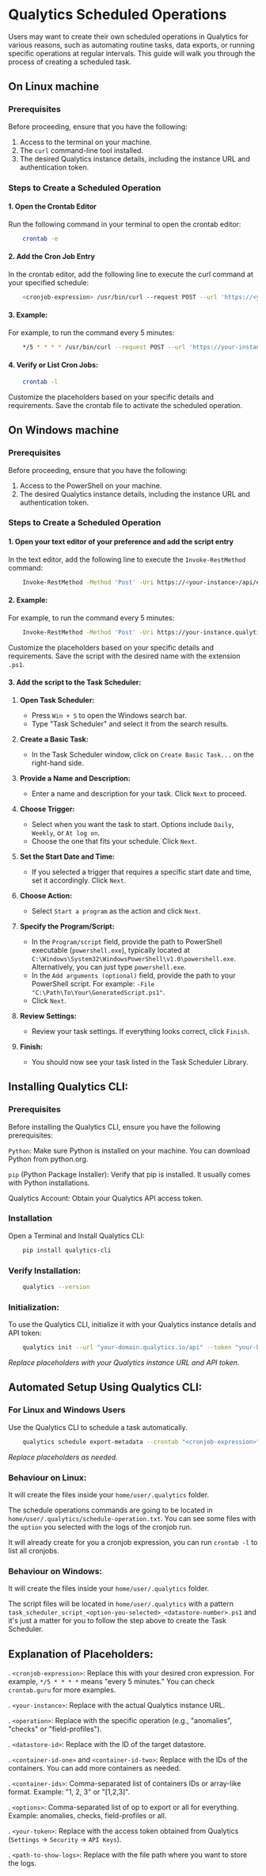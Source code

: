 # Qualytics Scheduled Operations

Users may want to create their own scheduled operations in Qualytics for various reasons, such as automating routine tasks, data exports, or running specific operations at regular intervals. This guide will walk you through the process of creating a scheduled task.

## On Linux machine

### Prerequisites
Before proceeding, ensure that you have the following:

1. Access to the terminal on your machine.
2. The `curl` command-line tool installed.
3. The desired Qualytics instance details, including the instance URL and authentication token.


### Steps to Create a Scheduled Operation

#### 1. Open the Crontab Editor

Run the following command in your terminal to open the crontab editor:

```bash
    crontab -e
```

#### 2. Add the Cron Job Entry

In the crontab editor, add the following line to execute the curl command at your specified schedule:

```bash
    <cronjob-expression> /usr/bin/curl --request POST --url 'https://<your-instance>.qualytics.io/api/export/<operation>?datastore=<datastore-id>&containers=<container-id-one>&containers=<container-id-two>' --header 'Authorization: Bearer <your-token>' >> <path-to-show-logs> 2>&1
```

#### 3. Example:
For example, to run the command every 5 minutes:

```bash
    */5 * * * * /usr/bin/curl --request POST --url 'https://your-instance.qualytics.io/api/export/anomalies?datastore=123&containers=14&containers=16' --header 'Authorization: Bearer eyJhbGciOiJIUzI1NiIsInR5cCI6IkpXVCJ9...' >> /path/to/show/logs.txt 2>&1
```
#### 4. Verify or List Cron Jobs:

```bash
    crontab -l
```

Customize the placeholders based on your specific details and requirements. Save the crontab file to activate the scheduled operation.


## On Windows machine
### Prerequisites
Before proceeding, ensure that you have the following:

1. Access to the PowerShell on your machine.
3. The desired Qualytics instance details, including the instance URL and authentication token.


### Steps to Create a Scheduled Operation

#### 1. Open your text editor of your preference and add the script entry

In the text editor, add the following line to execute the `Invoke-RestMethod` command:

```bash
    Invoke-RestMethod -Method 'Post' -Uri https://<your-instance>/api/export/anomalies?datastore=<datastore-id>&containers=<container-id-one>&containers=<container-id-two> -Headers @{'Authorization' = 'Bearer <your-token>'; 'Content-Type' = 'application/json'}
```

#### 2. Example:
For example, to run the command every 5 minutes:

```bash
    Invoke-RestMethod -Method 'Post' -Uri https://your-instance.qualytics.io/api/export/anomalies?datastore=123&containers=44&containers=22 -Headers @{'Authorization' = 'Bearer eyJhbGciOiJIUzI1NiIsInR5cCI6IkpXVCJ9...'; 'Content-Type' = 'application/json'}
```

Customize the placeholders based on your specific details and requirements. Save the script with the desired name with the extension `.ps1`.

#### 3. Add the script to the Task Scheduler:

1. **Open Task Scheduler:**
    - Press `Win + S` to open the Windows search bar.
    - Type "Task Scheduler" and select it from the search results.

2. **Create a Basic Task:**
    - In the Task Scheduler window, click on `Create Basic Task...` on the right-hand side.

3. **Provide a Name and Description:**
    - Enter a name and description for your task. Click `Next` to proceed.

4. **Choose Trigger:**
    - Select when you want the task to start. Options include `Daily`, `Weekly`, or `At log on`.
    - Choose the one that fits your schedule. Click `Next`.

5. **Set the Start Date and Time:**
    - If you selected a trigger that requires a specific start date and time, set it accordingly. Click `Next`.

6. **Choose Action:**
    - Select `Start a program` as the action and click `Next`.

7. **Specify the Program/Script:**
    - In the `Program/script` field, provide the path to PowerShell executable (`powershell.exe`), typically located at `C:\Windows\System32\WindowsPowerShell\v1.0\powershell.exe`. Alternatively, you can just type `powershell.exe`.
    - In the `Add arguments (optional)` field, provide the path to your PowerShell script. For example: `-File "C:\Path\To\Your\GeneratedScript.ps1"`.
    - Click `Next`.

8. **Review Settings:**
    - Review your task settings. If everything looks correct, click `Finish`.

9. **Finish:**
    - You should now see your task listed in the Task Scheduler Library.

## Installing Qualytics CLI:

### Prerequisites
Before installing the Qualytics CLI, ensure you have the following prerequisites:

`Python`: Make sure Python is installed on your machine. You can download Python from python.org.

`pip` (Python Package Installer): Verify that pip is installed. It usually comes with Python installations.

Qualytics Account: Obtain your Qualytics API access token.

### Installation
Open a Terminal and Install Qualytics CLI:

```bash
    pip install qualytics-cli
```

### Verify Installation:

```bash
    qualytics --version
```

### Initialization:

To use the Qualytics CLI, initialize it with your Qualytics instance details and API token:

```bash
    qualytics init --url "your-domain.qualytics.io/api" --token "your-bearer-token"
```
    
_Replace placeholders with your Qualytics instance URL and API token._


## Automated Setup Using Qualytics CLI:

### For Linux and Windows Users

Use the Qualytics CLI to schedule a task automatically.

```bash
    qualytics schedule export-metadata --crontab "<cronjob-expression>" --datastore <datastore-id> --containers <container-ids> --options <metadata-options>
```

_Replace placeholders as needed._

### Behaviour on Linux:

It will create the files inside your `home/user/.qualytics` folder.

The schedule operations commands are going to be located in `home/user/.qualytics/schedule-operation.txt`.
You can see some files with the `option` you selected with the logs of the cronjob run.

It will already create for you a cronjob expression, you can run `crontab -l` to list all cronjobs.

### Behaviour on Windows:

It will create the files inside your `home/user/.qualytics` folder.

The script files will be located in `home/user/.qualytics` with a pattern `task_scheduler_script_<option-you-selected>_<datastore-number>.ps1` and it's just a matter for you to follow the step above to create the Task Scheduler.

## Explanation of Placeholders:

. `<cronjob-expression>`: Replace this with your desired cron expression. For example, `*/5 * * * *` means "every 5 minutes." You can check `crontab.guru` for more examples.

. `<your-instance>`: Replace with the actual Qualytics instance URL.

. `<operation>`: Replace with the specific operation (e.g., "anomalies", "checks" or "field-profiles").

. `<datastore-id>`: Replace with the ID of the target datastore.

. `<container-id-one>` and `<container-id-two>`: Replace with the IDs of the containers. You can add more containers as needed.

. `<container-ids>`: Comma-separated list of containers IDs or array-like format. Example: "1, 2, 3" or "[1,2,3]".

. `<options>`: Comma-separated list of op to export or all for everything. Example: anomalies, checks, field-profiles or all.

. `<your-token>`: Replace with the access token obtained from Qualytics (`Settings` -> `Security` -> `API Keys`).

. `<path-to-show-logs>`: Replace with the file path where you want to store the logs.